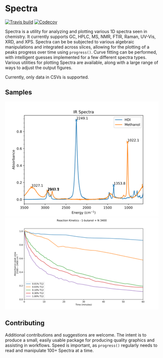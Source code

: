 Spectra
=======

[![Travis build](https://img.shields.io/travis/jevandezande/spectra/master.svg?logo=linux&logoColor=white)](https://travis-ci.org/jevandezande/spectra)
[![Codecov](https://codecov.io/gh/jevandezande/spectra/branch/master/graph/badge.svg)](https://codecov.io/gh/jevandezande/spectra)

Spectra is a utility for analyzing and plotting various 1D spectra seen in
chemistry. It currently supports GC, HPLC, MS, NMR, FTIR, Raman, UV-Vis, XRD,
and XPS. Spectra can be be subjected to various algebraic manipulations and
integrated across slices, allowing for the plotting of a peaks progress over
time using `progress()`. Curve fitting can be performed, with intelligent
guesses implemented for a few different spectra types. Various utilities for
plotting Spectra are available, along with a large range of ways to adjust the
output figures.

Currently, only data in CSVs is supported.

Samples
-------
![IR Plot](samples/IR/plots/ir_zsh.svg)
![Reaction Kinetics Plot](samples/reaction_kinetics/plots/reaction_kinetics.svg)

Contributing
------------
Additional contributions and suggestions are welcome. The intent is to produce
a small, easily usable package for producing quality graphics and assisting in
workflows. Speed is important, as `progress()` regularly needs to read and
manipulate 100+ Spectra at a time.
